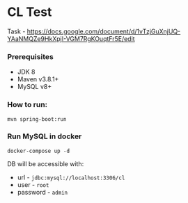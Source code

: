 # CL Test

Task - https://docs.google.com/document/d/1vTzjGuXnjUQ-YAaNMQZe9HkXpjI-VGM7RgKOuqtFr5E/edit

### Prerequisites

* JDK 8
* Maven v3.8.1+
* MySQL v8+


### How to run:

```
mvn spring-boot:run
```

### Run MySQL in docker
```
docker-compose up -d
```
DB will be accessible with:
  - url - `jdbc:mysql://localhost:3306/cl`
  - user - `root`
  - password - `admin`

